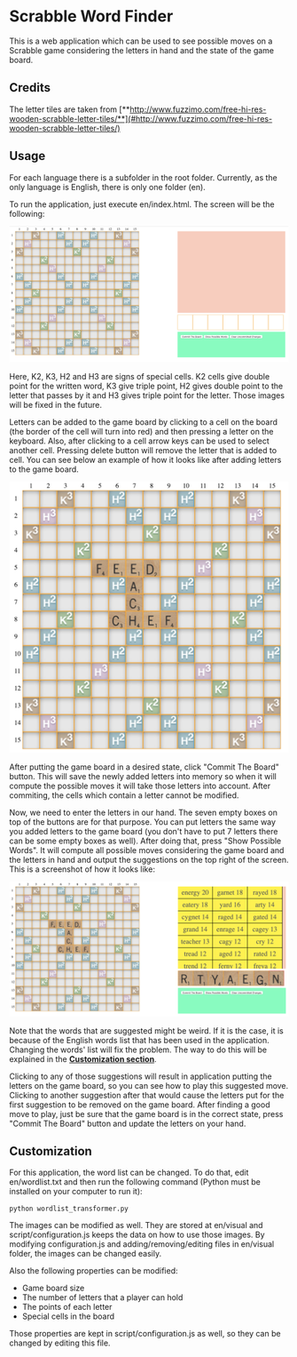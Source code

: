 # Scrabble Word Finder


This is a web application which can be used to see possible moves on a Scrabble game considering the letters in hand and the state of the game board.

## Credits

The letter tiles are taken from [**http://www.fuzzimo.com/free-hi-res-wooden-scrabble-letter-tiles/**](#http://www.fuzzimo.com/free-hi-res-wooden-scrabble-letter-tiles/)

## Usage

For each language there is a subfolder in the root folder. Currently, as the only language is English, there is only one folder (en).

To run the application, just execute en/index.html. The screen will be the following:

<p align="center"><img src="screenshots/main.png"/></p>

Here, K2, K3, H2 and H3 are signs of special cells. K2 cells give double point for the written word, K3 give triple point, H2 gives double point to the letter that passes by it and H3 gives triple point for the letter. Those images will be fixed in the future.

Letters can be added to the game board by clicking to a cell on the board (the border of the cell will turn into red) and then pressing a letter on the keyboard. Also, after clicking to a cell arrow keys can be used to select another cell. Pressing delete button will remove the letter that is added to cell. You can see below an example of how it looks like after adding letters to the game board. 

<p align="center"><img src="screenshots/board.png"/></p>

After putting the game board in a desired state, click "Commit The Board" button. This will save the newly added letters into memory so when it will compute the possible moves it will take those letters into account. After commiting, the cells which contain a letter cannot be modified.

Now, we need to enter the letters in our hand. The seven empty boxes on top of the buttons are for that purpose. You can put letters the same way you added letters to the game board (you don't have to put 7 letters there can be some empty boxes as well). After doing that, press "Show Possible Words". It will compute all possible moves considering the game board and the letters in hand and output the suggestions on the top right of the screen. This is a screenshot of how it looks like:

<p align="center"><img src="screenshots/suggestion.png"/></p>

Note that the words that are suggested might be weird. If it is the case, it is because of the English words list that has been used in the application. Changing the words' list will fix the problem. The way to do this will be explained in the [**Customization section**](#customization-section). 

Clicking to any of those suggestions will result in application putting the letters on the game board, so you can see how to play this suggested move. Clicking to another suggestion after that would cause the letters put for the first suggestion to be removed on the game board. After finding a good move to play, just be sure that the game board is in the correct state, press "Commit The Board" button and update the letters on your hand.


## <a name="customization-section"></a>Customization

For this application, the word list can be changed. To do that, edit en/wordlist.txt and then run the following command (Python must be installed on your computer to run it):

```
python wordlist_transformer.py
```

The images can be modified as well. They are stored at en/visual and script/configuration.js keeps the data on how to use those images. By modifying configuration.js and adding/removing/editing files in en/visual folder, the images can be changed easily.


Also the following properties can be modified:

<ul>
<li>Game board size</li>
<li>The number of letters that a player can hold</li>
<li>The points of each letter</li>
<li>Special cells in the board</li>
</ul>

Those properties are kept in script/configuration.js as well, so they can be changed by editing this file.


